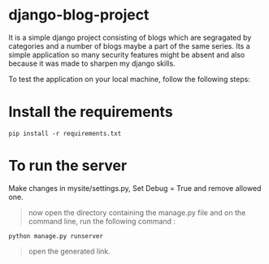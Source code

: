 # django-blog-project
It is a simple django project consisting of blogs which are segragated by categories and a number of blogs maybe
a part of the same series.
Its a simple application so many security features might be absent and also because it was made to sharpen my django skills.

To test the application on your local machine, follow the following steps:

# Install the requirements
```
pip install -r requirements.txt
```

# To run the server
Make changes in mysite/settings.py,
Set Debug = True
and remove allowed one.

> now open the directory containing the manage.py file and on the command line, run the following command : 
```
python manage.py runserver
```
> open the generated link.
